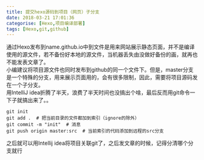 ```yaml
---
title: 提交hexo源码到项目（网页）子分支
date: 2018-03-21 17:01:36
categorise: [Hexo,项目编译部署]
tags: [Hexo,git,github]
---
```

通过Hexo发布到name.github.io中到文件是用来网站展示静态页面，并不是编译使用的源文件，若不备份好本地的源文件，当机器丢失由没做好备份的画，就再也不能发表文章了。  
小编建议将项目源文件也同时发布到github的同一个文件下。但是，master分支是一个特殊的分支，用来展示页面用的，会有很多限制，因此，需要将项目源码发在一个子分支。  
用IntelliJ idea折腾了半天，浪费了半天时间也没搞出个啥，最后反而用git命令一下子就搞出来了。。  
```text
git init
git add .  # 把当前目录的文件都加到索引（ignore的除外）
git commit -m "init"  # 消息
git push origin master:src  # 当前索引的代码添加到远程的src分支
```
之后就可以用Intellij idea将项目关联git了，之后发文章的时候，记得分清哪个分支就行